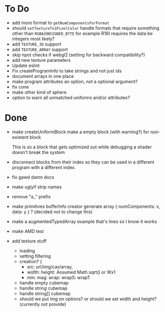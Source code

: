 To Do
=====

*   add more format to `getNumComponentsForFormat`
*   should `setTextureTo1PixelColor` handle formats that require something other than `RGBA`/`UNSIGNED_BYTE`
    for example R16I requires the data be integers most likely?
*   add `TEXTURE_3D` support
*   add `TEXTURE_ARRAY` support
*   skip npot checks if webgl2 (setting for backward compatibility?)
*   add new texture parameters
*   Update eslint
*   Fix createProgramInfo to take strings and not just ids
*   document arrays in one place
*   make program attributes an option, not a optional argument?
*   fix cone
*   make other kind of sphere
*   option to warn all unmatched uniforms and/or attributes?

Done
====

*   make createUniformBlock make a empty block (with warning?) for non-existent block

    This is so a block that gets optimized out while debugging a shader doesn't break
    the system

*   disconnect blocks from their index so they can be used in a different program
    with a different index.
*   fix gawd damn docs
*   make uglyif strip names
*   remove "a_" prefix
*   make primitives bufferInfo creator generate array { numComponents: x, data: y } ? (decided not to change this)
*   make a augmentedTypedArray example that's lines so I know it works
*   make AMD test
*   add texture stuff
    *   loading
    *   setting filtering
    *   creation?  {
        *   src: url/img/cav/array,
        *   width: height: Assumed Math.sqrt() or Wx1
        *   min: mag: wrap: wrapS: wrapT
    *   handle empty cubemap
    *   handle string cubemap
    *   handle string[] cubemap
    *   should we put img on options? or should we set width and height? (currently not provide)



